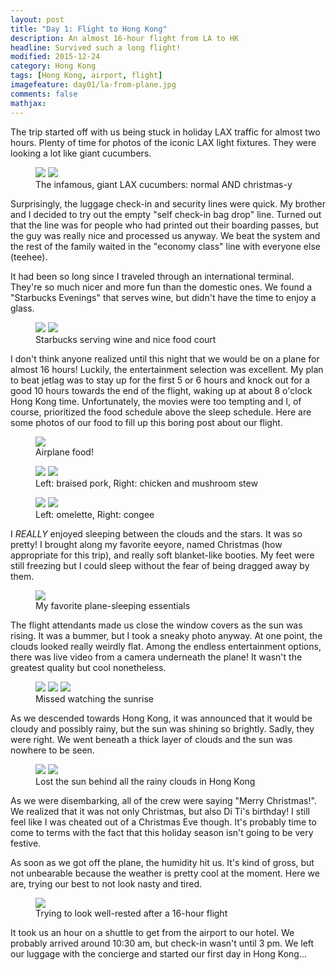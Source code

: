 ```yaml
---
layout: post
title: "Day 1: Flight to Hong Kong"					
description: An almost 16-hour flight from LA to HK
headline: Survived such a long flight!			
modified: 2015-12-24				
category: Hong Kong
tags: [Hong Kong, airport, flight]
imagefeature: day01/la-from-plane.jpg
comments: false
mathjax:
---
```


The trip started off with us being stuck in holiday LAX traffic for almost two hours. Plenty of
time for photos of the iconic LAX light fixtures. They were looking a lot like giant cucumbers.

<figure class="half">
    <a href="{{ site.url }}/images/day01/giant-cucumbers.jpg"><img src="{{ site.url }}/images/day01/giant-cucumbers.jpg"></a>
    <a href="{{ site.url }}/images/day01/christmas-cucumbers.jpg"><img src="{{ site.url }}/images/day01/christmas-cucumbers.jpg"></a>
    <figcaption>The infamous, giant LAX cucumbers: normal AND christmas-y</figcaption>
</figure>

Surprisingly, the luggage check-in and security lines were quick. My brother and I decided to try
out the empty "self check-in bag drop" line. Turned out that the line was for people who had
printed out their boarding passes, but the guy was really nice and processed us anyway. We beat the
system and the rest of the family waited in the "economy class" line with everyone else (teehee).

It had been so long since I traveled through an international terminal. They're so much nicer and
more fun than the domestic ones. We found a "Starbucks Evenings" that serves wine, but didn't have
the time to enjoy a glass.

<figure class="half">
    <a href="{{ site.url }}/images/day01/starbucks-evenings.jpg"><img src="{{ site.url }}/images/day01/starbucks-evenings.jpg"></a>
    <a href="{{ site.url }}/images/day01/food-court.jpg"><img src="{{ site.url }}/images/day01/food-court.jpg"></a>
    <figcaption>Starbucks serving wine and nice food court</figcaption>
</figure>

I don't think anyone realized until this night that we would be on a plane for almost 16 hours!
Luckily, the entertainment selection was excellent. My plan to beat jetlag was to stay up for the first 5 or
6 hours and knock out for a good 10 hours towards the end of the flight, waking up at about
8 o'clock Hong Kong time. Unfortunately, the movies were too tempting and I, of course, prioritized
the food schedule above the sleep schedule. Here are some photos of our food to fill up this boring
post about our flight.

<figure>
    <a href="{{ site.url }}/images/day01/menu.jpg"><img src="{{ site.url }}/images/day01/menu.jpg"></a>
    <figcaption>Airplane food!</figcaption>
</figure>

<figure class="half">
    <a href="{{ site.url }}/images/day01/braised-pork.jpg"><img src="{{ site.url }}/images/day01/braised-pork.jpg"></a>
    <a href="{{ site.url }}/images/day01/chicken-mushroom.jpg"><img src="{{ site.url }}/images/day01/chicken-mushroom.jpg"></a>
    <figcaption>Left: braised pork, Right: chicken and mushroom stew</figcaption>
</figure>

<figure class="half">
    <a href="{{ site.url }}/images/day01/omelette.jpg"><img src="{{ site.url }}/images/day01/omelette.jpg"></a>
    <a href="{{ site.url }}/images/day01/congee.jpg"><img src="{{ site.url }}/images/day01/congee.jpg"></a>
    <figcaption>Left: omelette, Right: congee</figcaption>
</figure>

I *REALLY* enjoyed sleeping between the clouds and the stars. It was so pretty! I brought along my
favorite eeyore, named Christmas (how appropriate for this trip), and really soft blanket-like
booties. My feet were still freezing but I could sleep without the fear of being dragged away by
them.

<figure>
    <a href="{{ site.url }}/images/day01/sleep.jpg"><img src="{{ site.url }}/images/day01/sleep.jpg"></a>
    <figcaption>My favorite plane-sleeping essentials</figcaption>
</figure>

The flight attendants made us close the window covers as the sun was rising. It was a bummer, but
I took a sneaky photo anyway. At one point, the clouds looked really weirdly flat. Among the
endless entertainment options, there was live video from a camera underneath the plane! It wasn't
the greatest quality but cool nonetheless.

<figure class="third">
    <a href="{{ site.url }}/images/day01/early-sunrise.jpg"><img src="{{ site.url }}/images/day01/early-sunrise.jpg"></a>
    <a href="{{ site.url }}/images/day01/sneaky-sunrise.jpg"><img src="{{ site.url }}/images/day01/sneaky-sunrise.jpg"></a>
    <a href="{{ site.url }}/images/day01/flat-clouds.jpg"><img src="{{ site.url }}/images/day01/flat-clouds.jpg"></a>
    <figcaption>Missed watching the sunrise</figcaption>
</figure>

As we descended towards Hong Kong, it was announced that it would be cloudy and possibly rainy, but
the sun was shining so brightly. Sadly, they were right. We went beneath a thick layer of clouds
and the sun was nowhere to be seen.

<figure class="half">
    <a href="{{ site.url }}/images/day01/above-clouds.jpg"><img src="{{ site.url }}/images/day01/above-clouds.jpg"></a>
    <a href="{{ site.url }}/images/day01/below-clouds.jpg"><img src="{{ site.url }}/images/day01/below-clouds.jpg"></a>
    <figcaption>Lost the sun behind all the rainy clouds in Hong Kong</figcaption>
</figure>

As we were disembarking, all of the crew were saying "Merry Christmas!". We realized that it was
not only Christmas, but also Di Ti's birthday! I still feel like I was cheated out of a Christmas Eve
though. It's probably time to come to terms with the fact that this holiday season isn't going to be very festive.

As soon as we got off the plane, the humidity hit us. It's kind of gross, but not unbearable
because the weather is pretty cool at the moment. Here we are, trying our best to not look nasty
and tired.

<figure>
    <a href="{{ site.url }}/images/day01/arrived.jpg"><img src="{{ site.url }}/images/day01/arrived.jpg"></a>
    <figcaption>Trying to look well-rested after a 16-hour flight</figcaption>
</figure>

It took us an hour on a shuttle to get from the airport to our hotel. We probably arrived around
10:30 am, but check-in wasn't until 3 pm. We left our luggage with the concierge and started our
first day in Hong Kong...
